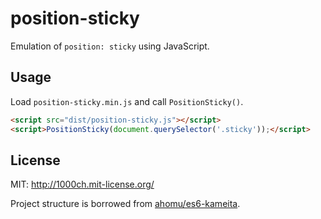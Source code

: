 # position-sticky

Emulation of `position: sticky` using JavaScript.

## Usage

Load `position-sticky.min.js` and call `PositionSticky()`.

```html
<script src="dist/position-sticky.js"></script>
<script>PositionSticky(document.querySelector('.sticky'));</script>
```

## License

MIT: http://1000ch.mit-license.org/

Project structure is borrowed from [ahomu/es6-kameita](http://github.com/ahomu/es6-kameita).
